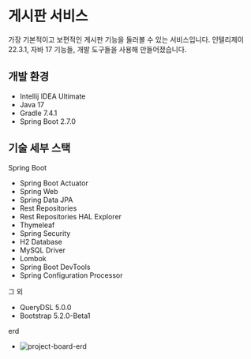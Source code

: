 # 게시판 서비스

가장 기본적이고 보편적인 게시판 기능을 둘러볼 수 있는 서비스입니다. 인텔리제이 22.3.1, 자바 17 기능들, 개발 도구들을 사용해 만들어졌습니다. 

## 개발 환경

* Intellij IDEA Ultimate
* Java 17
* Gradle 7.4.1
* Spring Boot 2.7.0

## 기술 세부 스택

Spring Boot

* Spring Boot Actuator
* Spring Web
* Spring Data JPA
* Rest Repositories
* Rest Repositories HAL Explorer
* Thymeleaf
* Spring Security
* H2 Database
* MySQL Driver
* Lombok
* Spring Boot DevTools
* Spring Configuration Processor

그 외

* QueryDSL 5.0.0
* Bootstrap 5.2.0-Beta1

erd

* ![project-board-erd](https://github.com/user-attachments/assets/7927bba0-b610-49eb-a1e9-15d6f982af4a)
